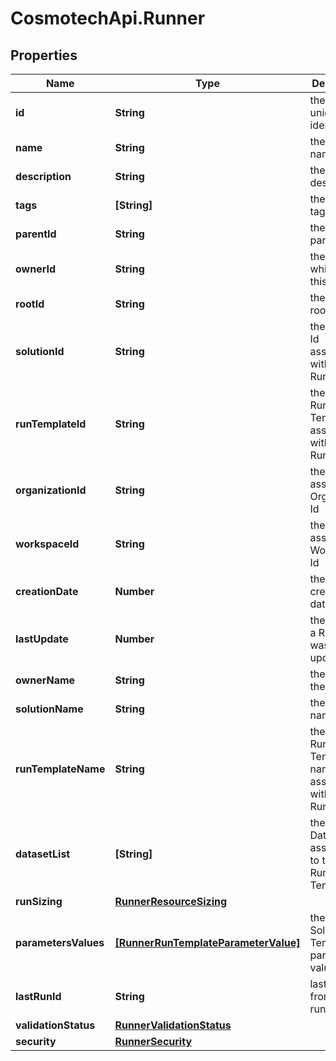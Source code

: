 # CosmotechApi.Runner

## Properties

Name | Type | Description | Notes
------------ | ------------- | ------------- | -------------
**id** | **String** | the Runner unique identifier | [optional] [readonly] 
**name** | **String** | the Runner name | [optional] 
**description** | **String** | the Runner description | [optional] 
**tags** | **[String]** | the list of tags | [optional] 
**parentId** | **String** | the Runner parent id | [optional] 
**ownerId** | **String** | the user id which own this Runner | [optional] [readonly] 
**rootId** | **String** | the runner root id | [optional] [readonly] 
**solutionId** | **String** | the Solution Id associated with this Runner | [optional] [readonly] 
**runTemplateId** | **String** | the Solution Run Template Id associated with this Runner | [optional] 
**organizationId** | **String** | the associated Organization Id | [optional] [readonly] 
**workspaceId** | **String** | the associated Workspace Id | [optional] [readonly] 
**creationDate** | **Number** | the Runner creation date | [optional] [readonly] 
**lastUpdate** | **Number** | the last time a Runner was updated | [optional] [readonly] 
**ownerName** | **String** | the name of the owner | [optional] [readonly] 
**solutionName** | **String** | the Solution name | [optional] [readonly] 
**runTemplateName** | **String** | the Solution Run Template name associated with this Runner | [optional] [readonly] 
**datasetList** | **[String]** | the list of Dataset Id associated to this Runner Run Template | [optional] 
**runSizing** | [**RunnerResourceSizing**](RunnerResourceSizing.md) |  | [optional] 
**parametersValues** | [**[RunnerRunTemplateParameterValue]**](RunnerRunTemplateParameterValue.md) | the list of Solution Run Template parameters values | [optional] 
**lastRunId** | **String** | last run id from current runner | [optional] 
**validationStatus** | [**RunnerValidationStatus**](RunnerValidationStatus.md) |  | [optional] 
**security** | [**RunnerSecurity**](RunnerSecurity.md) |  | [optional] 


